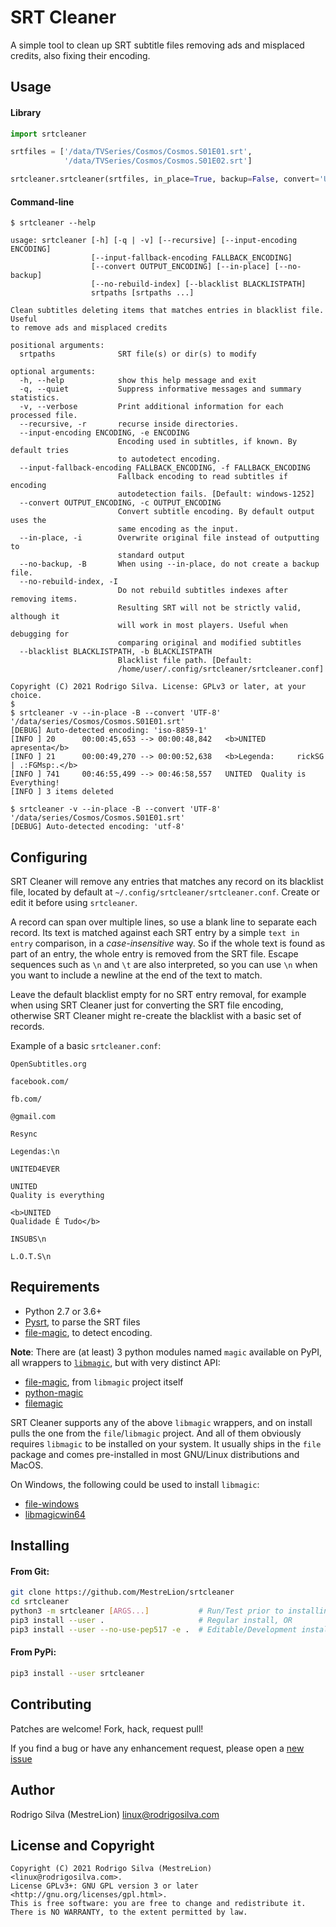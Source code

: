 SRT Cleaner
===========

A simple tool to clean up SRT subtitle files removing ads and misplaced credits,
also fixing their encoding.


Usage
-----

#### Library

```python
import srtcleaner

srtfiles = ['/data/TVSeries/Cosmos/Cosmos.S01E01.srt',
            '/data/TVSeries/Cosmos/Cosmos.S01E02.srt']

srtcleaner.srtcleaner(srtfiles, in_place=True, backup=False, convert='UTF-8')
```

#### Command-line

```
$ srtcleaner --help

usage: srtcleaner [-h] [-q | -v] [--recursive] [--input-encoding ENCODING]
                  [--input-fallback-encoding FALLBACK_ENCODING]
                  [--convert OUTPUT_ENCODING] [--in-place] [--no-backup]
                  [--no-rebuild-index] [--blacklist BLACKLISTPATH]
                  srtpaths [srtpaths ...]

Clean subtitles deleting items that matches entries in blacklist file. Useful
to remove ads and misplaced credits

positional arguments:
  srtpaths              SRT file(s) or dir(s) to modify

optional arguments:
  -h, --help            show this help message and exit
  -q, --quiet           Suppress informative messages and summary statistics.
  -v, --verbose         Print additional information for each processed file.
  --recursive, -r       recurse inside directories.
  --input-encoding ENCODING, -e ENCODING
                        Encoding used in subtitles, if known. By default tries
                        to autodetect encoding.
  --input-fallback-encoding FALLBACK_ENCODING, -f FALLBACK_ENCODING
                        Fallback encoding to read subtitles if encoding
                        autodetection fails. [Default: windows-1252]
  --convert OUTPUT_ENCODING, -c OUTPUT_ENCODING
                        Convert subtitle encoding. By default output uses the
                        same encoding as the input.
  --in-place, -i        Overwrite original file instead of outputting to
                        standard output
  --no-backup, -B       When using --in-place, do not create a backup file.
  --no-rebuild-index, -I
                        Do not rebuild subtitles indexes after removing items.
                        Resulting SRT will not be strictly valid, although it
                        will work in most players. Useful when debugging for
                        comparing original and modified subtitles
  --blacklist BLACKLISTPATH, -b BLACKLISTPATH
                        Blacklist file path. [Default:
                        /home/user/.config/srtcleaner/srtcleaner.conf]

Copyright (C) 2021 Rodrigo Silva. License: GPLv3 or later, at your choice.
$
$ srtcleaner -v --in-place -B --convert 'UTF-8' '/data/series/Cosmos/Cosmos.S01E01.srt'
[DEBUG] Auto-detected encoding: 'iso-8859-1'
[INFO ] 20      00:00:45,653 --> 00:00:48,842   <b>UNITED       apresenta</b>
[INFO ] 21      00:00:49,270 --> 00:00:52,638   <b>Legenda:     rickSG | .:FGMsp:.</b>
[INFO ] 741     00:46:55,499 --> 00:46:58,557   UNITED  Quality is Everything!
[INFO ] 3 items deleted

$ srtcleaner -v --in-place -B --convert 'UTF-8' '/data/series/Cosmos/Cosmos.S01E01.srt'
[DEBUG] Auto-detected encoding: 'utf-8'
```


Configuring
-----------

SRT Cleaner will remove any entries that matches any record on its blacklist file,
located by default at `~/.config/srtcleaner/srtcleaner.conf`. Create or edit it
before using `srtcleaner`.

A record can span over multiple lines, so use a blank line to separate each record.
Its text is matched against each SRT entry by a simple `text in entry` comparison,
in a _case-insensitive_ way. So if the whole text is found as part of an entry,
the whole entry is removed from the SRT file. Escape sequences such as `\n` and
`\t` are also interpreted, so you can use `\n` when you want to include a newline
at the end of the text to match.

Leave the default blacklist empty for no SRT entry removal, for example when using
SRT Cleaner just for converting the SRT file encoding, otherwise SRT Cleaner might
re-create the blacklist with a basic set of records.

Example of a basic `srtcleaner.conf`:
```
OpenSubtitles.org

facebook.com/

fb.com/

@gmail.com

Resync

Legendas:\n

UNITED4EVER

UNITED
Quality is everything

<b>UNITED
Qualidade É Tudo</b>

INSUBS\n

L.O.T.S\n
```


Requirements
------------
- Python 2.7 or 3.6+
- [Pysrt](https://github.com/byroot/pysrt), to parse the SRT files
- [file-magic](https://github.com/file/file), to detect encoding.

**Note**: There are (at least) 3 python modules named `magic` available on
PyPI, all wrappers to [`libmagic`](https://github.com/file/file),
but with very distinct API:

  - [file-magic](https://github.com/file/file), from `libmagic` project itself
  - [python-magic](https://github.com/ahupp/python-magic)
  - [filemagic](https://github.com/aliles/filemagic)

SRT Cleaner supports any of the above `libmagic` wrappers, and on install pulls
the one from the `file`/`libmagic` project. And all of them obviously requires
`libmagic` to be installed on your system. It usually ships in the `file`
package and comes pre-installed in most GNU/Linux distributions and MacOS.

On Windows, the following could be used to install `libmagic`:
- [file-windows](https://github.com/nscaife/file-windows)
- [libmagicwin64](https://github.com/pidydx/libmagicwin64)


Installing
----------

#### From Git:

```sh
git clone https://github.com/MestreLion/srtcleaner
cd srtcleaner
python3 -m srtcleaner [ARGS...]           # Run/Test prior to installing
pip3 install --user .                     # Regular install, OR
pip3 install --user --no-use-pep517 -e .  # Editable/Development install
```

#### From PyPi:

```sh
pip3 install --user srtcleaner
```


Contributing
------------

Patches are welcome! Fork, hack, request pull!

If you find a bug or have any enhancement request, please open a
[new issue](https://github.com/MestreLion/srtcleaner/issues/new)


Author
------

Rodrigo Silva (MestreLion) <linux@rodrigosilva.com>


License and Copyright
---------------------
```
Copyright (C) 2021 Rodrigo Silva (MestreLion) <linux@rodrigosilva.com>.
License GPLv3+: GNU GPL version 3 or later <http://gnu.org/licenses/gpl.html>.
This is free software: you are free to change and redistribute it.
There is NO WARRANTY, to the extent permitted by law.
```
